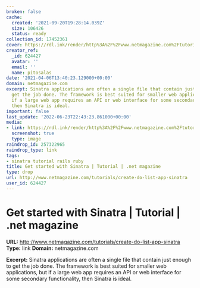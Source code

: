 ```yaml
---
broken: false
cache:
  created: '2021-09-20T19:28:14.039Z'
  size: 106426
  status: ready
collection_id: 17452361
cover: https://rdl.ink/render/http%3A%2F%2Fwww.netmagazine.com%2Ftutorials%2Fcreate-do-list-app-sinatra
creator_ref:
  _id: 624427
  avatar: ''
  email: ''
  name: pitosalas
date: '2021-04-06T13:40:23.129000+00:00'
domain: netmagazine.com
excerpt: Sinatra applications are often a single file that contain just enough to
  get the job done. The framework is best suited for smaller web applications, but
  if a large web app requires an API or web interface for some secondary functionality,
  then Sinatra is ideal.
important: false
last_update: '2022-06-23T22:43:23.861000+00:00'
media:
- link: https://rdl.ink/render/http%3A%2F%2Fwww.netmagazine.com%2Ftutorials%2Fcreate-do-list-app-sinatra
  screenshot: true
  type: image
raindrop_id: 257322965
raindrop_type: link
tags:
- sinatra tutorial rails ruby
title: Get started with Sinatra | Tutorial | .net magazine
type: drop
url: http://www.netmagazine.com/tutorials/create-do-list-app-sinatra
user_id: 624427
---
```


# Get started with Sinatra | Tutorial | .net magazine

**URL:** http://www.netmagazine.com/tutorials/create-do-list-app-sinatra
**Type:** link
**Domain:** netmagazine.com

**Excerpt:** Sinatra applications are often a single file that contain just enough to get the job done. The framework is best suited for smaller web applications, but if a large web app requires an API or web interface for some secondary functionality, then Sinatra is ideal.
